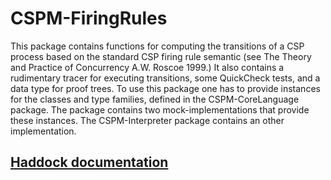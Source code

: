 # CSPM-FiringRules

This package contains functions for computing the transitions of a CSP process
based on the standard CSP firing rule semantic
(see The Theory and Practice of Concurrency A.W. Roscoe 1999.)
It also contains a rudimentary tracer for executing transitions,
some QuickCheck tests, and a data type for proof trees.
To use this package one has to provide instances for the classes and type families,
defined in the CSPM-CoreLanguage package.
The package contains two mock-implementations that provide these instances.
The CSPM-Interpreter package contains an other implementation.

## [Haddock documentation](http://hackage.haskell.org/package/CSPM-FiringRules)